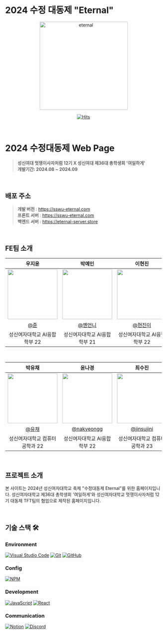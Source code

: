 # 2024 수정 대동제 "Eternal" 

<div align="center">
<img width="283" alt="eternal" src="https://github.com/user-attachments/assets/a22d85a4-3863-4453-a32b-9b9c6d17add8">

[![Hits](https://hits.seeyoufarm.com/api/count/incr/badge.svg?url=https%3A%2F%2Fgithub.com%2F2024-SSWU-Eternal%2FEternal-BE&count_bg=%23D6BEDC&title_bg=%235C4795&icon=&icon_color=%23E7E7E7&title=hits&edge_flat=false)](https://hits.seeyoufarm.com)

</div>

<br/>

# 2024 수정대동제 Web Page 
> **성신여대 멋쟁이사자처럼 12기 X 성신여대 제36대 총학생회 '여일하게'** <br/> **개발기간: 2024.08 ~ 2024.09**

<br/>

## 배포 주소

> **개발 버전** :  https://sswu-eternal.com<br>
> **프론트 서버** : https://sswu-eternal.com<br>
> **백엔드 서버** : https://eternal-server.store<br>

<br/>

## FE팀 소개

|      우지윤       |          박예인         |       이현진        |       정새영        |                                                                                                             
| :------------------------------------------------------------------------------: | :---------------------------------------------------------------------------------------------------------------------------------------------------: | :---------------------------------------------------------------------------------------------------------------------------------------------------------------------------------------------------: | :------------------------------------------------------------------------------: |
|   <img width="160px" src="이미지넣어주세용"/>    |                      <img width="160px" src="이미지 넣어주세용" />    |                   <img width="160px" src="이미지 넣어주세용"/>   |                   <img width="160px" src="이미지 넣어주세용"/>   |
|   [@쥰](https://github.com/wo0oz)   |    [@옌언니](https://github.com/옌)  |  [@현진이](https://github.com/현진)  |    [@새영](https://github.com/새영)  |
| 성신여자대학교 AI융합학부 22 | 성신여자대학교 AI융합학부 21 | 성신여자대학교 AI융합학부 22 | 성신여자대학교 미디어커뮤니케이션학과 22 |

<br>

|      박유채       |          윤나경         |       최수진        |                                                                                                               
| :------------------------------------------------------------------------------: | :---------------------------------------------------------------------------------------------------------------------------------------------------: | :---------------------------------------------------------------------------------------------------------------------------------------------------------------------------------------------------: | 
|   <img width="160px" src="이미지 넣어주셍ㅇ용"/>    |                      <img width="160px" src="이미지 넣어주세용" />    |                   <img width="160px" src="https://github.com/user-attachments/assets/a5156a05-0ff9-437f-a14b-b5c11b053745"/>   |
|   [@유채](https://github.com/유채)   |    [@nakyeongg](https://github.com/nakyeongg)  | [@jinsujini](https://github.com/jinsujini)  |
| 성신여자대학교 컴퓨터공학과 22 | 성신여자대학교 AI융합학부 22 | 성신여자대학교 컴퓨터공학과 23 |

<br/>

## 프로젝트 소개

본 사이트는 2024년 성신여자대학교 축제 "수정대동제 Eternal"를 위한 홈페이지입니다. 성신여자대학교 제36대 총학생회 '여일하게'와 성신여자대학교 멋쟁이사자처럼 12기 대동제 TFT팀의 협업으로 제작된 홈페이지입니다.

<br/>

## 기술 스택 🛠️

### Environment
[![Visual Studio Code](https://img.shields.io/badge/Visual_Studio_Code-0078d4?style=for-the-badge&logo=visual%20studio%20code&logoColor=white)](https://code.visualstudio.com/)
[![Git](https://img.shields.io/badge/Git-F05032?style=for-the-badge&logo=git&logoColor=white)](https://git-scm.com/)
[![GitHub](https://img.shields.io/badge/GitHub-181717?style=for-the-badge&logo=github&logoColor=white)](https://github.com/)

### Config
[![NPM](https://img.shields.io/badge/NPM-CB3837?style=for-the-badge&logo=npm&logoColor=white)](https://www.npmjs.com/)

### Development
[![JavaScript](https://img.shields.io/badge/JavaScript-F7DF1E?style=for-the-badge&logo=javascript&logoColor=black)](https://www.javascript.com/)
[![React](https://img.shields.io/badge/React-20232A?style=for-the-badge&logo=react&logoColor=61DAFB)](https://reactjs.org/)

### Communication
[![Notion](https://img.shields.io/badge/Notion-000000?style=for-the-badge&logo=notion&logoColor=white)](https://www.notion.so/)
[![Discord](https://img.shields.io/badge/Discord-5865F2?style=for-the-badge&logo=discord&logoColor=white)](https://discord.com/)

